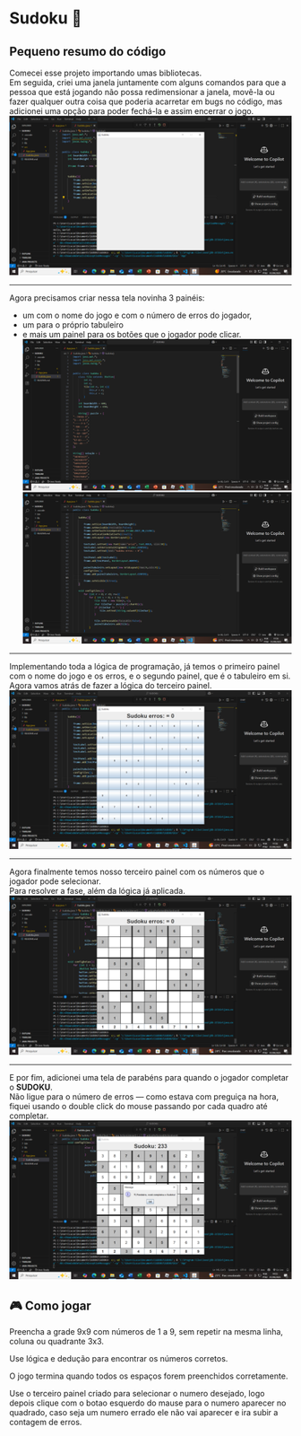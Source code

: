 # Sudoku 🎲

## Pequeno resumo do código

Comecei esse projeto importando umas bibliotecas.  
Em seguida, criei uma janela juntamente com alguns comandos para que a pessoa que está jogando não possa redimensionar a janela, movê-la ou fazer qualquer outra coisa que poderia acarretar em bugs no código, mas adicionei uma opção para poder fechá-la e assim encerrar o jogo.  
![imagem](img/imagem%201%20sudoku.png)

---

Agora precisamos criar nessa tela novinha 3 painéis:  
- um com o nome do jogo e com o número de erros do jogador,  
- um para o próprio tabuleiro  
- e mais um painel para os botões que o jogador pode clicar.  
![imagem](img/imagen%202%20sudoku.png)
![imagem]( img/imagen3%20sudoku.png)

---

Implementando toda a lógica de programação, já temos o primeiro painel com o nome do jogo e os erros, e o segundo painel, que é o tabuleiro em si. Agora vamos atrás de fazer a lógica do terceiro painel.  
![imagem](img/imagem%204.png)

---

Agora finalmente temos nosso terceiro painel com os números que o jogador pode selecionar.  
Para resolver a fase, além da lógica já aplicada.  
![imagem](img/imagen%206%20sudoku.png)

---

E por fim, adicionei uma tela de parabéns para quando o jogador completar o **SUDOKU**.  
Não ligue para o número de erros — como estava com preguiça na hora, fiquei usando o double click do mouse passando por cada quadro até completar.  
![imagem](img/imagem%20sudoku%207.png)

## 🎮 Como jogar

Preencha a grade 9x9 com números de 1 a 9, sem repetir na mesma linha, coluna ou quadrante 3x3.  

Use lógica e dedução para encontrar os números corretos.

O jogo termina quando todos os espaços forem preenchidos corretamente.

Use o terceiro painel criado para selecionar o numero desejado, logo depois clique com o botao esquerdo do mause para o numero
aparecer no quadrado, caso seja um numero errado ele não vai aparecer e ira subir a contagem de erros.



